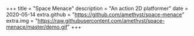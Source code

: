+++
title = "Space Menace"
description = "An action 2D platformer"
date = 2020-05-14
extra.github = "https://github.com/amethyst/space-menace"
extra.img = "https://raw.githubusercontent.com/amethyst/space-menace/master/demo.gif"
+++
